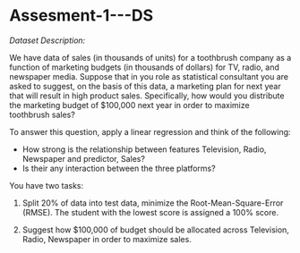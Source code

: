 # Assesment-1---DS

*Dataset Description:*

We have data of sales (in thousands of units) for a toothbrush company as a function of marketing budgets (in thousands of dollars) for TV, radio, and newspaper media. Suppose that in you role as statistical consultant you are asked to suggest, on the basis of this data, a marketing plan for next year that will result in high product sales. Specifically, how would you distribute the marketing budget of $100,000 next year in order to maximize toothbrush sales?

To answer this question, apply a linear regression and think of the following:

- How strong is the relationship between features Television, Radio,  Newspaper and predictor, Sales?
- Is their any interaction between the three platforms?

You have two tasks:

1) Split 20% of data into test data, minimize the Root-Mean-Square-Error (RMSE). The student with the lowest score is assigned a 100% score. 

2) Suggest how $100,000 of budget should be allocated across Television, Radio,  Newspaper in order to maximize sales. 
